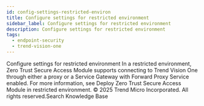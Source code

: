 ```yaml
---
id: config-settings-restricted-environ
title: Configure settings for restricted environment
sidebar_label: Configure settings for restricted environment
description: Configure settings for restricted environment
tags:
  - endpoint-security
  - trend-vision-one
---
```


 Configure settings for restricted environment In a restricted environment, Zero Trust Secure Access Module supports connecting to Trend Vision One through either a proxy or a Service Gateway with Forward Proxy Service enabled. For more information, see Deploy Zero Trust Secure Access Module in restricted environment. © 2025 Trend Micro Incorporated. All rights reserved.Search Knowledge Base
